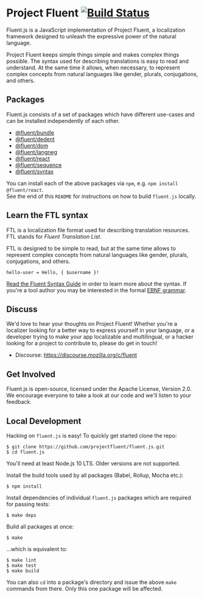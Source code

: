Project Fluent [![Build Status][travisimage]][travislink]
=========================================================

[travisimage]: https://travis-ci.org/projectfluent/fluent.js.svg?branch=master
[travislink]: https://travis-ci.org/projectfluent/fluent.js

Fluent.js is a JavaScript implementation of Project Fluent, a localization
framework designed to unleash the expressive power of the natural language.

Project Fluent keeps simple things simple and makes complex things possible.
The syntax used for describing translations is easy to read and understand.  At
the same time it allows, when necessary, to represent complex concepts from
natural languages like gender, plurals, conjugations, and others.


Packages
--------

Fluent.js consists of a set of packages which have different use-cases and can
be installed independently of each other.

  - [@fluent/bundle](https://github.com/projectfluent/fluent.js/tree/master/fluent-bundle)
  - [@fluent/dedent](https://github.com/projectfluent/fluent.js/tree/master/fluent-dedent)
  - [@fluent/dom](https://github.com/projectfluent/fluent.js/tree/master/fluent-dom)
  - [@fluent/langneg](https://github.com/projectfluent/fluent.js/tree/master/fluent-langneg)
  - [@fluent/react](https://github.com/projectfluent/fluent.js/tree/master/fluent-react)
  - [@fluent/sequence](https://github.com/projectfluent/fluent.js/tree/master/fluent-sequence)
  - [@fluent/syntax](https://github.com/projectfluent/fluent.js/tree/master/fluent-syntax)

You can install each of the above packages via `npm`, e.g. `npm install @fluent/react`.  
See the end of this `README` for instructions on how to build `fluent.js` locally.


Learn the FTL syntax
--------------------

FTL is a localization file format used for describing translation resources.
FTL stands for _Fluent Translation List_.

FTL is designed to be simple to read, but at the same time allows to represent
complex concepts from natural languages like gender, plurals, conjugations,
and others.

    hello-user = Hello, { $username }!

[Read the Fluent Syntax Guide][] in order to learn more about the syntax.  If
you're a tool author you may be interested in the formal [EBNF grammar][].

[Read the Fluent Syntax Guide]: https://projectfluent.org/fluent/guide/
[EBNF grammar]: https://github.com/projectfluent/fluent/tree/master/spec


Discuss
-------

We'd love to hear your thoughts on Project Fluent!  Whether you're a localizer looking 
for a better way to express yourself in your language, or a developer trying to 
make your app localizable and multilingual, or a hacker looking for a project 
to contribute to, please do get in touch!

 - Discourse: https://discourse.mozilla.org/c/fluent


Get Involved
------------

Fluent.js is open-source, licensed under the Apache License, Version 2.0.  We 
encourage everyone to take a look at our code and we'll listen to your 
feedback.


Local Development
-----------------

Hacking on `fluent.js` is easy! To quickly get started clone the repo:

    $ git clone https://github.com/projectfluent/fluent.js.git
    $ cd fluent.js

You'll need at least Node.js 10 LTS. Older versions are not supported.

Install the build tools used by all packages (Babel, Rollup, Mocha etc.):

    $ npm install

Install dependencies of individual `fluent.js` packages which are required for
passing tests:

    $ make deps

Build all packages at once:

    $ make

…which is equivalent to:

    $ make lint
    $ make test
    $ make build

You can also `cd` into a package's directory and issue the above `make`
commands from there.  Only this one package will be affected.
